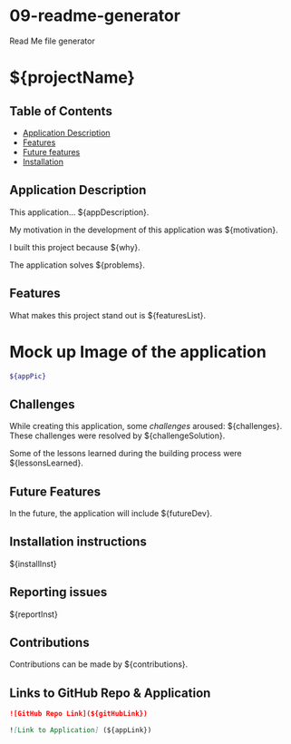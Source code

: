 # 09-readme-generator
Read Me file generator

# ${projectName}

  ## Table of Contents
  - [Application Description](#application)
  - [Features](#features)
  - [Future features](#future)
  - [Installation](#installation)

  ## Application Description
  
  This application... ${appDescription}.

  My motivation in the development of this application was ${motivation}.

  I built this project because ${why}.

  The application solves ${problems}.

  ## Features

  What makes this project stand out is ${featuresList}.

  # Mock up Image of the application

  ```bash
  ${appPic}
  ```
  ## Challenges

  While creating this application, some _challenges_ aroused: ${challenges}.
  These challenges were resolved by ${challengeSolution}.

  Some of the lessons learned during the building process were ${lessonsLearned}.

  ## Future Features

  In the future, the application will include ${futureDev}.


  ## Installation instructions

  ${installInst}

  ## Reporting issues

  ${reportInst}

  ## Contributions

  Contributions can be made by ${contributions}.

  ## Links to GitHub Repo & Application

  ```md
  ![GitHub Repo Link](${gitHubLink})

  ![Link to Application] (${appLink})
  ```